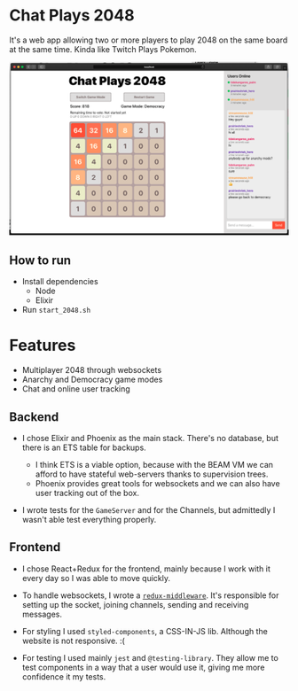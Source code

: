 # Chat Plays 2048

It's a web app allowing two or more players to play 2048 on the same board at the same time. Kinda like Twitch Plays Pokemon.

![Chat Plays 2048 screenshot](./screenshot.png)

## How to run

- Install dependencies
  - Node
  - Elixir
- Run `start_2048.sh`

# Features

- Multiplayer 2048 through websockets
- Anarchy and Democracy game modes
- Chat and online user tracking

## Backend

- I chose Elixir and Phoenix as the main stack. There's no database, but there is an ETS table for backups.

  - I think ETS is a viable option, because with the BEAM VM we can afford to have stateful web-servers thanks to supervision trees.
  - Phoenix provides great tools for websockets and we can also have user tracking out of the box.

- I wrote tests for the `GameServer` and for the Channels, but admittedly I wasn't able test everything properly.

## Frontend

- I chose React+Redux for the frontend, mainly because I work with it every day so I was able to move quickly.
- To handle websockets, I wrote a [`redux-middleware`](https://redux.js.org/advanced/middleware/). It's responsible for setting up the socket, joining channels, sending and receiving messages.

- For styling I used `styled-components`, a CSS-IN-JS lib. Although the website is not responsive. :(
- For testing I used mainly `jest` and `@testing-library`. They allow me to test components in a way that a user would use it, giving me more confidence it my tests.
